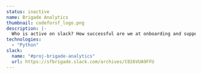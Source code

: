 ```yaml
---
status: inactive
name: Brigade Analytics
thumbnail: codeforsf_logo.png
description: |-
  Who is active on slack? How successful are we at onboarding and supporting new members? Are we a an organization attracting and retraining a diverse team? This team seeks to answer those questions using data science; including application APIs, self-reported statistics, surveys, and more.
technologies:
  - "Python"
slack:
  name: "#proj-brigade-analytics"
  url: https://sfbrigade.slack.com/archives/C026VUA9FFU
---
```

